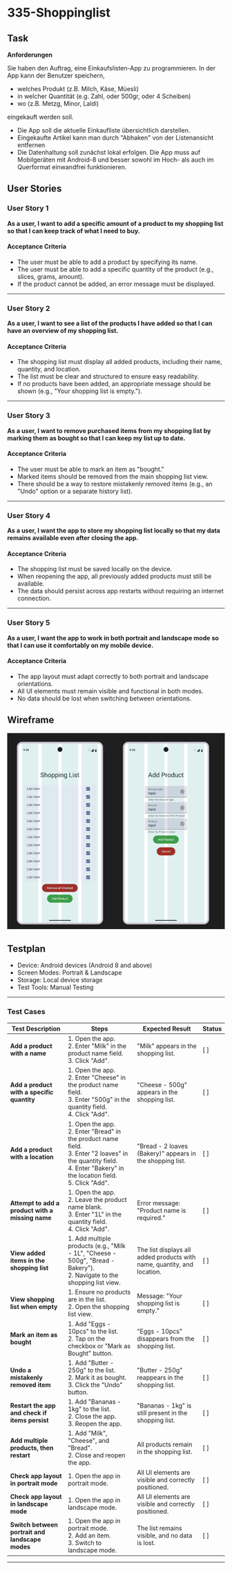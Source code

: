 # 335-Shoppinglist
## Task
**Anforderungen**

 Sie haben den Auftrag, eine Einkaufslisten-App zu programmieren. In der App
kann der Benutzer speichern,

- welches Produkt (z.B. Milch, Käse, Müesli)
-  in welcher Quantität (e.g. Zahl, oder 500gr, oder 4 Scheiben)
-  wo (z.B. Metzg, Minor, Laldi) 

eingekauft werden soll.

- Die App soll die aktuelle Einkaufliste übersichtlich darstellen.
- Eingekaufte Artikel kann man durch "Abhaken" von der Listenansicht entfernen
- Die Datenhaltung soll zunächst lokal erfolgen. Die App muss auf Mobilgeräten
mit Android-8 und besser sowohl im Hoch- als auch im Querformat einwandfrei
funktionieren.
## User Stories 

### **User Story 1**  
**As a user, I want to add a specific amount of a product to my shopping list so that I can keep track of what I need to buy.**  

#### **Acceptance Criteria**  
- The user must be able to add a product by specifying its name.  
- The user must be able to add a specific quantity of the product (e.g., slices, grams, amount).  
- If the product cannot be added, an error message must be displayed.  

---

### **User Story 2**  
**As a user, I want to see a list of the products I have added so that I can have an overview of my shopping list.**  

#### **Acceptance Criteria**  
- The shopping list must display all added products, including their name, quantity, and location.  
- The list must be clear and structured to ensure easy readability.  
- If no products have been added, an appropriate message should be shown (e.g., "Your shopping list is empty.").  

---

### **User Story 3**  
**As a user, I want to remove purchased items from my shopping list by marking them as bought so that I can keep my list up to date.**  

#### **Acceptance Criteria**  
- The user must be able to mark an item as "bought."  
- Marked items should be removed from the main shopping list view.  
- There should be a way to restore mistakenly removed items (e.g., an "Undo" option or a separate history list).  

---

### **User Story 4**  
**As a user, I want the app to store my shopping list locally so that my data remains available even after closing the app.**  

#### **Acceptance Criteria**  
- The shopping list must be saved locally on the device.  
- When reopening the app, all previously added products must still be available.  
- The data should persist across app restarts without requiring an internet connection.  

---

### **User Story 5**  
**As a user, I want the app to work in both portrait and landscape mode so that I can use it comfortably on my mobile device.**  

#### **Acceptance Criteria**  
- The app layout must adapt correctly to both portrait and landscape orientations.  
- All UI elements must remain visible and functional in both modes.  
- No data should be lost when switching between orientations.  

## Wireframe
![Wireframe](Images/Wireframe.png)

## Testplan
- Device: Android devices (Android 8 and above)
- Screen Modes: Portrait & Landscape
- Storage: Local device storage
- Test Tools: Manual Testing
---

### Test Cases 

| Test Description | Steps | Expected Result | Status |
|-----------------|-------|----------------|--------|
| **Add a product with a name** | 1. Open the app.<br>2. Enter "Milk" in the product name field.<br>3. Click "Add". | "Milk" appears in the shopping list. | [ ] |
| **Add a product with a specific quantity** | 1. Open the app.<br>2. Enter "Cheese" in the product name field.<br>3. Enter "500g" in the quantity field.<br>4. Click "Add". | "Cheese - 500g" appears in the shopping list. | [ ] |
| **Add a product with a location** | 1. Open the app.<br>2. Enter "Bread" in the product name field.<br>3. Enter "2 loaves" in the quantity field.<br>4. Enter "Bakery" in the location field.<br>5. Click "Add". | "Bread - 2 loaves (Bakery)" appears in the shopping list. | [ ] |
| **Attempt to add a product with a missing name** | 1. Open the app.<br>2. Leave the product name blank.<br>3. Enter "1L" in the quantity field.<br>4. Click "Add". | Error message: "Product name is required." | [ ] |
| **View added items in the shopping list** | 1. Add multiple products (e.g., "Milk - 1L", "Cheese - 500g", "Bread - Bakery").<br>2. Navigate to the shopping list view. | The list displays all added products with name, quantity, and location. | [ ] |
| **View shopping list when empty** | 1. Ensure no products are in the list.<br>2. Open the shopping list view. | Message: "Your shopping list is empty." | [ ] |
| **Mark an item as bought** | 1. Add "Eggs - 10pcs" to the list.<br>2. Tap on the checkbox or "Mark as Bought" button. | "Eggs - 10pcs" disappears from the shopping list. | [ ] |
| **Undo a mistakenly removed item** | 1. Add "Butter - 250g" to the list.<br>2. Mark it as bought.<br>3. Click the "Undo" button. | "Butter - 250g" reappears in the shopping list. | [ ] |
| **Restart the app and check if items persist** | 1. Add "Bananas - 1kg" to the list.<br>2. Close the app.<br>3. Reopen the app. | "Bananas - 1kg" is still present in the shopping list. | [ ] |
| **Add multiple products, then restart** | 1. Add "Milk", "Cheese", and "Bread".<br>2. Close and reopen the app. | All products remain in the shopping list. | [ ] |
| **Check app layout in portrait mode** | 1. Open the app in portrait mode. | All UI elements are visible and correctly positioned. | [ ] |
| **Check app layout in landscape mode** | 1. Open the app in landscape mode. | All UI elements are visible and correctly positioned. | [ ] |
| **Switch between portrait and landscape modes** | 1. Open the app in portrait mode.<br>2. Add an item.<br>3. Switch to landscape mode. | The list remains visible, and no data is lost. | [ ] |

---

